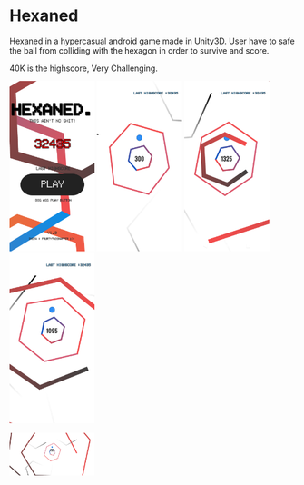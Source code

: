 # Hexaned
Hexaned in a hypercasual android game made in Unity3D. 
User have to safe the ball from colliding with the hexagon in order to survive and score.

40K is the highscore, Very Challenging.


<p float="left">
  <img src="https://github.com/ArpitMaurya01/Hexaned/blob/main/Screenshots/Screenshot_20200522-132954.png" width="150" />
  <img src="https://github.com/ArpitMaurya01/Hexaned/blob/main/Screenshots/Screenshot_20200522-132958.png" width="150" /> 
  <img src="https://github.com/ArpitMaurya01/Hexaned/blob/main/Screenshots/Screenshot_20200522-133002.png" width="150" />
  <img src="https://github.com/ArpitMaurya01/Hexaned/blob/main/Screenshots/Screenshot_20200522-133012.png" width="150" />

</p>

<img src="https://github.com/ArpitMaurya01/Hexaned/blob/main/Screenshots/Screenshot_20200522-133022.png" width="150" />
